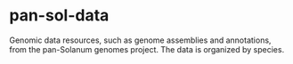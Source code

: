 # pan-sol-data
Genomic data resources, such as genome assemblies and annotations, from the pan-Solanum genomes project. The data is organized by species. 

